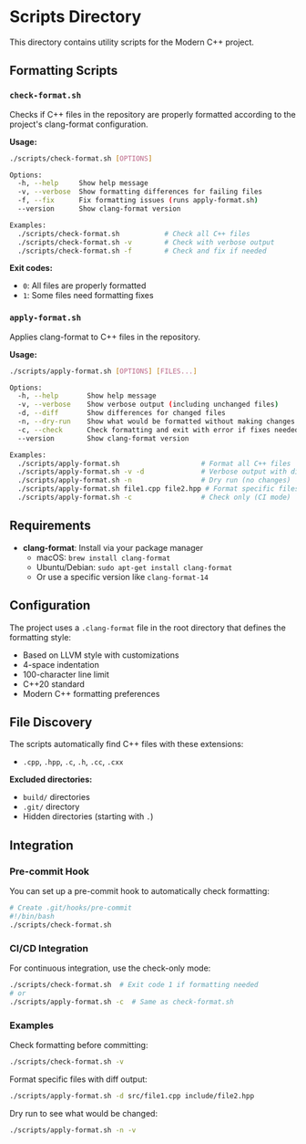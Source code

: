 # Scripts Directory

This directory contains utility scripts for the Modern C++ project.

## Formatting Scripts

### `check-format.sh`
Checks if C++ files in the repository are properly formatted according to the project's clang-format configuration.

**Usage:**
```bash
./scripts/check-format.sh [OPTIONS]

Options:
  -h, --help     Show help message
  -v, --verbose  Show formatting differences for failing files
  -f, --fix      Fix formatting issues (runs apply-format.sh)
  --version      Show clang-format version

Examples:
  ./scripts/check-format.sh           # Check all C++ files
  ./scripts/check-format.sh -v        # Check with verbose output
  ./scripts/check-format.sh -f        # Check and fix if needed
```

**Exit codes:**
- `0`: All files are properly formatted
- `1`: Some files need formatting fixes

### `apply-format.sh`
Applies clang-format to C++ files in the repository.

**Usage:**
```bash
./scripts/apply-format.sh [OPTIONS] [FILES...]

Options:
  -h, --help       Show help message
  -v, --verbose    Show verbose output (including unchanged files)
  -d, --diff       Show differences for changed files
  -n, --dry-run    Show what would be formatted without making changes
  -c, --check      Check formatting and exit with error if fixes needed
  --version        Show clang-format version

Examples:
  ./scripts/apply-format.sh                    # Format all C++ files
  ./scripts/apply-format.sh -v -d              # Verbose output with diffs
  ./scripts/apply-format.sh -n                 # Dry run (no changes)
  ./scripts/apply-format.sh file1.cpp file2.hpp # Format specific files
  ./scripts/apply-format.sh -c                 # Check only (CI mode)
```

## Requirements

- **clang-format**: Install via your package manager
  - macOS: `brew install clang-format`
  - Ubuntu/Debian: `sudo apt-get install clang-format`
  - Or use a specific version like `clang-format-14`

## Configuration

The project uses a `.clang-format` file in the root directory that defines the formatting style:
- Based on LLVM style with customizations
- 4-space indentation
- 100-character line limit
- C++20 standard
- Modern C++ formatting preferences

## File Discovery

The scripts automatically find C++ files with these extensions:
- `.cpp`, `.hpp`, `.c`, `.h`, `.cc`, `.cxx`

**Excluded directories:**
- `build/` directories
- `.git/` directory
- Hidden directories (starting with `.`)

## Integration

### Pre-commit Hook
You can set up a pre-commit hook to automatically check formatting:

```bash
# Create .git/hooks/pre-commit
#!/bin/bash
./scripts/check-format.sh
```

### CI/CD Integration
For continuous integration, use the check-only mode:

```bash
./scripts/check-format.sh  # Exit code 1 if formatting needed
# or
./scripts/apply-format.sh -c  # Same as check-format.sh
```

### Examples

Check formatting before committing:
```bash
./scripts/check-format.sh -v
```

Format specific files with diff output:
```bash
./scripts/apply-format.sh -d src/file1.cpp include/file2.hpp
```

Dry run to see what would be changed:
```bash
./scripts/apply-format.sh -n -v
```
